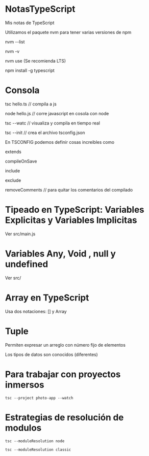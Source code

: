 # NotasTypeScript
Mis notas de TypeScript

Utilizamos el paquete nvm para tener varias versiones de npm 

nvm --list 

nvm  -v 

nvm use (Se recomienda LTS) 

npm install -g typescript

# Consola

tsc hello.ts  // compila a js

node hello.js // corre javascript en cosola con node

tsc --watc // visualiza y compila en tiempo real

tsc --init // crea el archivo tsconfig.json 

En TSCONFIG podemos definir cosas increibles como 

extends

compileOnSave

include 

exclude 

removeComments // para quitar los comentarios del compilado

# Tipeado en TypeScript: Variables Explicitas y Variables Implicitas 

Ver src/main.js
 

 # Variables Any, Void , null y undefined

Ver src/

# Array en TypeScript 

Usa dos notaciones: [] y Array<tipo>


# Tuple 

Permiten expresar un arreglo con número fijo de elementos 

Los tipos de datos son conocidos (diferentes)


# Para trabajar con proyectos inmersos

`tsc --project photo-app --watch` 

# Estrategias de resolución de modulos 

`tsc --moduleResolution node`



`tsc --moduleResolution classic`